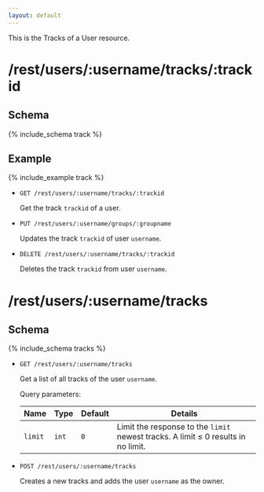 ```yaml
---
layout: default
---
```

	
This is the Tracks of a User resource.

# /rest/users/:username/tracks/:trackid

## Schema
{% include_schema track %}
## Example
{% include_example track %}

*   `GET /rest/users/:username/tracks/:trackid`

    Get the track `trackid` of a user.

*   `PUT /rest/users/:username/groups/:groupname`

    Updates the track `trackid` of user `username`.

* `DELETE /rest/users/:username/tracks/:trackid`

    Deletes the track `trackid` from user `username`. 
	
	
# /rest/users/:username/tracks

## Schema
{% include_schema tracks %}

*   `GET /rest/users/:username/tracks`

    Get a list of all tracks of the user `username`. 

    Query parameters:

    | Name    | Type  | Default | Details
    |---------|-------|---------|--------
    | `limit` | `int` | `0`     | Limit the response to the `limit` newest tracks. A limit &le; 0 results in no limit.

*   `POST /rest/users/:username/tracks`

    Creates a new tracks and adds the user `username` as the owner.
